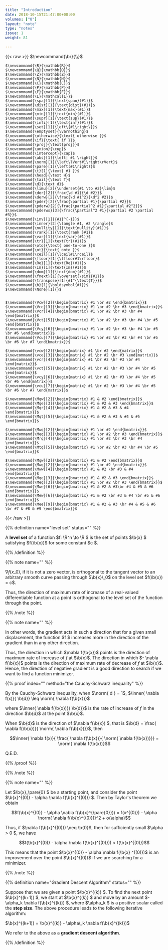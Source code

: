 ```yaml
---
title: "Introduction"
date: 2018-10-15T21:47:00+08:00
volumes: ["8"]
layout: "note"
type: "notes"
issue: 1
weight: 81

---
```


<!--more-->

<div class="latex-macros">
  {{< raw >}}
    $\newcommand{\br}{\\}$

    $\newcommand{\R}{\mathbb{R}}$
    $\newcommand{\Q}{\mathbb{Q}}$
    $\newcommand{\Z}{\mathbb{Z}}$
    $\newcommand{\N}{\mathbb{N}}$
    $\newcommand{\C}{\mathbb{C}}$
    $\newcommand{\P}{\mathbb{P}}$
    $\newcommand{\F}{\mathbb{F}}$
    $\newcommand{\L}{\mathcal{L}}$
    $\newcommand{\spa}[1]{\text{span}(#1)}$
    $\newcommand{\dist}[1]{\text{dist}(#1)}$
    $\newcommand{\max}[1]{\text{max}(#1)}$
    $\newcommand{\min}[1]{\text{min}(#1)}$
    $\newcommand{\supr}[1]{\text{sup}(#1)}$
    $\newcommand{\infi}[1]{\text{inf}(#1)}$
    $\newcommand{\set}[1]{\left\{#1\right\}}$
    $\newcommand{\emptyset}{\varnothing}$
    $\newcommand{\otherwise}{\text{ otherwise }}$
    $\newcommand{\if}{\text{ if }}$
    $\newcommand{\proj}{\text{proj}}$
    $\newcommand{\union}{\cup}$
    $\newcommand{\intercept}{\cap}$
    $\newcommand{\abs}[1]{\left| #1 \right|}$
    $\newcommand{\norm}[1]{\left\lVert#1\right\rVert}$
    $\newcommand{\pare}[1]{\left(#1\right)}$
    $\newcommand{\t}[1]{\text{ #1 }}$
    $\newcommand{\head}{\text H}$
    $\newcommand{\tail}{\text T}$
    $\newcommand{\d}{\text d}$
    $\newcommand{\limu}[2]{\underset{#1 \to #2}\lim}$
    $\newcommand{\der}[2]{\frac{\d #1}{\d #2}}$
    $\newcommand{\derw}[2]{\frac{\d #1^2}{\d^2 #2}}$
    $\newcommand{\pder}[2]{\frac{\partial #1}{\partial #2}}$
    $\newcommand{\pderw}[2]{\frac{\partial^2 #1}{\partial #2^2}}$
    $\newcommand{\pderws}[3]{\frac{\partial^2 #1}{\partial #2 \partial #3}}$
    $\newcommand{\inv}[1]{{#1}^{-1}}$
    $\newcommand{\inner}[2]{\langle #1, #2 \rangle}$
    $\newcommand{\nullity}[1]{\text{nullity}(#1)}$
    $\newcommand{\rank}[1]{\text{rank }#1}$
    $\newcommand{\var}[1]{\text{var}(#1)}$
    $\newcommand{\tr}[1]{\text{tr}(#1)}$
    $\newcommand{\oto}{\text{ one-to-one }}$
    $\newcommand{\ot}{\text{ onto }}$
    $\newcommand{\ceil}[1]{\lceil#1\rceil}$
    $\newcommand{\floor}[1]{\lfloor#1\rfloor}$
    $\newcommand{\Re}[1]{\text{Re}(#1)}$
    $\newcommand{\Im}[1]{\text{Im}(#1)}$
    $\newcommand{\dom}[1]{\text{dom}(#1)}$
    $\newcommand{\fnext}[1]{\overset{\sim}{#1}}$
    $\newcommand{\transpose}[1]{#1^{\text{T}}}$
    $\newcommand{\b}[1]{\boldsymbol{#1}}$
    $\newcommand{\None}[1]{}$


    $\newcommand{\Vcw}[2]{\begin{bmatrix} #1 \br #2 \end{bmatrix}}$
    $\newcommand{\Vce}[3]{\begin{bmatrix} #1 \br #2 \br #3 \end{bmatrix}}$
    $\newcommand{\Vcr}[4]{\begin{bmatrix} #1 \br #2 \br #3 \br #4 \end{bmatrix}}$
    $\newcommand{\Vct}[5]{\begin{bmatrix} #1 \br #2 \br #3 \br #4 \br #5 \end{bmatrix}}$
    $\newcommand{\Vcy}[6]{\begin{bmatrix} #1 \br #2 \br #3 \br #4 \br #5 \br #6 \end{bmatrix}}$
    $\newcommand{\Vcu}[7]{\begin{bmatrix} #1 \br #2 \br #3 \br #4 \br #5 \br #6 \br #7 \end{bmatrix}}$

    $\newcommand{\vcw}[2]{\begin{matrix} #1 \br #2 \end{matrix}}$
    $\newcommand{\vce}[3]{\begin{matrix} #1 \br #2 \br #3 \end{matrix}}$
    $\newcommand{\vcr}[4]{\begin{matrix} #1 \br #2 \br #3 \br #4 \end{matrix}}$
    $\newcommand{\vct}[5]{\begin{matrix} #1 \br #2 \br #3 \br #4 \br #5 \end{matrix}}$
    $\newcommand{\vcy}[6]{\begin{matrix} #1 \br #2 \br #3 \br #4 \br #5 \br #6 \end{matrix}}$
    $\newcommand{\vcu}[7]{\begin{matrix} #1 \br #2 \br #3 \br #4 \br #5 \br #6 \br #7 \end{matrix}}$

    $\newcommand{\Mqw}[2]{\begin{bmatrix} #1 & #2 \end{bmatrix}}$
    $\newcommand{\Mqe}[3]{\begin{bmatrix} #1 & #2 & #3 \end{bmatrix}}$
    $\newcommand{\Mqr}[4]{\begin{bmatrix} #1 & #2 & #3 & #4 \end{bmatrix}}$
    $\newcommand{\Mqt}[5]{\begin{bmatrix} #1 & #2 & #3 & #4 & #5 \end{bmatrix}}$

    $\newcommand{\Mwq}[2]{\begin{bmatrix} #1 \br #2 \end{bmatrix}}$
    $\newcommand{\Meq}[3]{\begin{bmatrix} #1 \br #2 \br #3 \end{bmatrix}}$
    $\newcommand{\Mrq}[4]{\begin{bmatrix} #1 \br #2 \br #3 \br #4 \end{bmatrix}}$
    $\newcommand{\Mtq}[5]{\begin{bmatrix} #1 \br #2 \br #3 \br #4 \br #5 \end{bmatrix}}$

    $\newcommand{\Mqw}[2]{\begin{bmatrix} #1 & #2 \end{bmatrix}}$
    $\newcommand{\Mwq}[2]{\begin{bmatrix} #1 \br #2 \end{bmatrix}}$
    $\newcommand{\Mww}[4]{\begin{bmatrix} #1 & #2 \br #3 & #4 \end{bmatrix}}$
    $\newcommand{\Mqe}[3]{\begin{bmatrix} #1 & #2 & #3 \end{bmatrix}}$
    $\newcommand{\Meq}[3]{\begin{bmatrix} #1 \br #2 \br #3 \end{bmatrix}}$
    $\newcommand{\Mwe}[6]{\begin{bmatrix} #1 & #2 & #3\br #4 & #5 & #6 \end{bmatrix}}$
    $\newcommand{\Mew}[6]{\begin{bmatrix} #1 & #2 \br #3 & #4 \br #5 & #6 \end{bmatrix}}$
    $\newcommand{\Mee}[9]{\begin{bmatrix} #1 & #2 & #3 \br #4 & #5 & #6 \br #7 & #8 & #9 \end{bmatrix}}$
  {{< /raw >}}
</div>

{{% definition name="level set" status="" %}}

A **level set** of a function $f: \R^n \to \R $ is the set of points $\b{x} $ satisfying $f(\b{x})$ for some constant $c $.

{{% /definition %}}

{{% note name="" %}}

$\nabla f(x\_0)$, if it is not a zero vector, is orthogonal to the tangent vector to an arbitrary smooth curve passing through $\b{x}\_0$ on the level set $f(\b{x}) = c$.

Thus, the direction of maximum rate of increase of a real-valued differentiable function at a point is orthogonal to the level set of the function through the point.

{{% /note %}}

{{% note name="" %}}

In other words, the gradient acts in such a direction that for a given small displacement, the function $f $ increases more in the direction of the gradient than in any other direction.

Thus, the direction in which $\nabla f(\b{x})$ points is the direction of maximum rate of increase of $f$ at $\b{x}$. The direction in which $- \nabla f(\b{x})$ points is the direction of maximum rate of decrease of $f$ at $\b{x}$. Hence, the direction of negative gradient is a good direction to search if we want to find a function minimizer.

{{% proof index="" method="the Cauchy-Schwarz inequality" %}}


By the Cauchy-Schwarz inequality, when $\norm{ d } = 1$, $\inner{ \nabla f(x)}{ \b{d}} \leq \norm{ \nabla f(\b{x})}$

where $\inner{ \nabla f(\b{x})}{ \b{d}}$ is the rate of increase of $f$ in the direction $\b{d}$ at the point $\b{x}$.

When $\b{d}$ is the direction of $\nabla f(\b{x}) $, that is $\b{d} = \frac{ \nabla f(\b{x})}{ \norm{ \nabla f(\b{x})}}$, then

$$\inner{ \nabla f(x)}{ \frac{ \nabla f(\b{x})}{ \norm{ \nabla f(\b{x})}}} = \norm{ \nabla f(\b{x})}$$

Q.E.D.

{{% /proof %}}

{{% /note %}}

{{% note name="" %}}

Let $\b{x}\_\pare{0} $ be a starting point, and consider the point $\b{x}^{(0)} - \alpha \nabla f(\b{x}^{(0)}) $. Then by Taylor's theorem we obtain

$$f(\b{x}^{(0)} - \alpha \nabla f(\b{x}^{\pare{0}})) = f(x^{(0)}) - \alpha \norm{ \nabla f(\b{x}^{(0)})}^2 + o(\alpha)$$

Thus, if $\nabla f(\b{x}^{(0)}) \neq \b{0}$, then for sufficiently small $\alpha > 0 $, we have

$$f(\b{x}^{(0)} - \alpha \nabla f(\b{x}^{(0)})) < f(\b{x}^{(0)})$$

This means that the point $\b{x}^{(0)} - \alpha \nabla f(\b{x} ^{(0)})$ is an improvement over the point $\b{x}^{(0)}$ if we are searching for a minimizer.

{{% /note %}}

{{% definition name="Gradient Descent Algorithm" status="" %}}

Suppose that we are given a point $\b{x}^{(k)} $. To find the next point $\b{x}^{(k+1)} $, we start at $\b{x}^{(k)} $ and move by an amount $- \alpha\_k \nabla f(\b{x}^{(k)}) $, where $\alpha\_k $ is a positive scalar called the **step size**. The above procedure leads to the following iterative algorithm:

$\b{x}^{(k+1)} = \b{x}^{(k)} - \alpha\_k \nabla f(\b{x}^{(k)})$

We refer to the above as a **gradient descent algorithm**.

{{% /definition %}}

